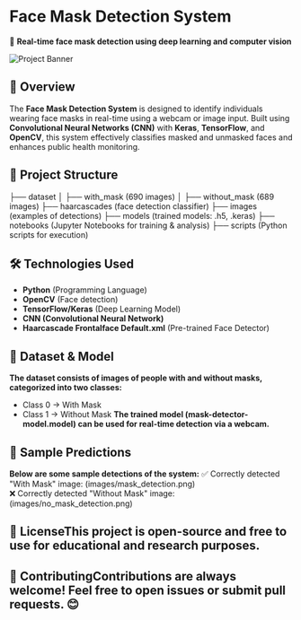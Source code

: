 # Face Mask Detection System  
🚀 **Real-time face mask detection using deep learning and computer vision**  

![Project Banner](images/banner.png)
## 📌 Overview  
The **Face Mask Detection System** is designed to identify individuals wearing face masks in real-time using a webcam or image input. Built using **Convolutional Neural Networks (CNN)** with **Keras**, **TensorFlow**, and **OpenCV**, this system effectively classifies masked and unmasked faces and enhances public health monitoring.

## 📂 Project Structure  
├── dataset
│   ├── with_mask (690 images)
│   ├── without_mask (689 images)
├── haarcascades (face detection classifier)
├── images (examples of detections)
├── models (trained models: .h5, .keras)
├── notebooks (Jupyter Notebooks for training & analysis)
├── scripts (Python scripts for execution)

## 🛠 Technologies Used  
- **Python** (Programming Language)  
- **OpenCV** (Face detection)  
- **TensorFlow/Keras** (Deep Learning Model)  
- **CNN (Convolutional Neural Network)**  
- **Haarcascade Frontalface Default.xml** (Pre-trained Face Detector)  

## 🎯 Dataset & Model
**The dataset consists of images of people with and without masks, categorized into two classes:**
- Class 0 → With Mask
- Class 1 → Without Mask
**The trained model (mask-detector-model.model) can be used for real-time detection via a webcam.**

## 📸 Sample Predictions
**Below are some sample detections of the system:**
✅ Correctly detected "With Mask" image:
(images/mask_detection.png)  
❌ Correctly detected "Without Mask" image:
(images/no_mask_detection.png)  


## **📜 LicenseThis project is open-source and free to use for educational and research purposes.**
## **🙌 ContributingContributions are always welcome! Feel free to open issues or submit pull requests. 😊**
